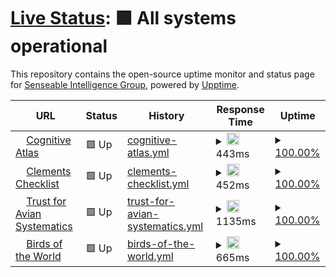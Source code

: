 # [Live Status](https://sensein.github.io/Neuro-Ontologies): <!--live status--> **🟩 All systems operational**

This repository contains the open-source uptime monitor and status page for [Senseable Intelligence Group](https://sensein.group/), powered by [Upptime](https://github.com/upptime/upptime).

<!--start: status pages-->
<!-- This summary is generated by Upptime (https://github.com/upptime/upptime) -->
<!-- Do not edit this manually, your changes will be overwritten -->
<!-- prettier-ignore -->
| URL | Status | History | Response Time | Uptime |
| --- | ------ | ------- | ------------- | ------ |
| <img alt="" src="https://icons.duckduckgo.com/ip3/www.cognitiveatlas.org.ico" height="13"> [Cognitive Atlas](https://www.cognitiveatlas.org/) | 🟩 Up | [cognitive-atlas.yml](https://github.com/sensein/Neurobehavior-Taxonomy-Statuses/commits/HEAD/history/cognitive-atlas.yml) | <details><summary><img alt="Response time graph" src="./graphs/cognitive-atlas/response-time-week.png" height="20"> 443ms</summary><br><a href="https://sensein.github.io/Neuro-Ontologies/history/cognitive-atlas"><img alt="Response time 443" src="https://img.shields.io/endpoint?url=https%3A%2F%2Fraw.githubusercontent.com%2Fsensein%2FNeurobehavior-Taxonomy-Statuses%2FHEAD%2Fapi%2Fcognitive-atlas%2Fresponse-time.json"></a><br><a href="https://sensein.github.io/Neuro-Ontologies/history/cognitive-atlas"><img alt="24-hour response time 443" src="https://img.shields.io/endpoint?url=https%3A%2F%2Fraw.githubusercontent.com%2Fsensein%2FNeurobehavior-Taxonomy-Statuses%2FHEAD%2Fapi%2Fcognitive-atlas%2Fresponse-time-day.json"></a><br><a href="https://sensein.github.io/Neuro-Ontologies/history/cognitive-atlas"><img alt="7-day response time 443" src="https://img.shields.io/endpoint?url=https%3A%2F%2Fraw.githubusercontent.com%2Fsensein%2FNeurobehavior-Taxonomy-Statuses%2FHEAD%2Fapi%2Fcognitive-atlas%2Fresponse-time-week.json"></a><br><a href="https://sensein.github.io/Neuro-Ontologies/history/cognitive-atlas"><img alt="30-day response time 443" src="https://img.shields.io/endpoint?url=https%3A%2F%2Fraw.githubusercontent.com%2Fsensein%2FNeurobehavior-Taxonomy-Statuses%2FHEAD%2Fapi%2Fcognitive-atlas%2Fresponse-time-month.json"></a><br><a href="https://sensein.github.io/Neuro-Ontologies/history/cognitive-atlas"><img alt="1-year response time 443" src="https://img.shields.io/endpoint?url=https%3A%2F%2Fraw.githubusercontent.com%2Fsensein%2FNeurobehavior-Taxonomy-Statuses%2FHEAD%2Fapi%2Fcognitive-atlas%2Fresponse-time-year.json"></a></details> | <details><summary><a href="https://sensein.github.io/Neuro-Ontologies/history/cognitive-atlas">100.00%</a></summary><a href="https://sensein.github.io/Neuro-Ontologies/history/cognitive-atlas"><img alt="All-time uptime 100.00%" src="https://img.shields.io/endpoint?url=https%3A%2F%2Fraw.githubusercontent.com%2Fsensein%2FNeurobehavior-Taxonomy-Statuses%2FHEAD%2Fapi%2Fcognitive-atlas%2Fuptime.json"></a><br><a href="https://sensein.github.io/Neuro-Ontologies/history/cognitive-atlas"><img alt="24-hour uptime 100.00%" src="https://img.shields.io/endpoint?url=https%3A%2F%2Fraw.githubusercontent.com%2Fsensein%2FNeurobehavior-Taxonomy-Statuses%2FHEAD%2Fapi%2Fcognitive-atlas%2Fuptime-day.json"></a><br><a href="https://sensein.github.io/Neuro-Ontologies/history/cognitive-atlas"><img alt="7-day uptime 100.00%" src="https://img.shields.io/endpoint?url=https%3A%2F%2Fraw.githubusercontent.com%2Fsensein%2FNeurobehavior-Taxonomy-Statuses%2FHEAD%2Fapi%2Fcognitive-atlas%2Fuptime-week.json"></a><br><a href="https://sensein.github.io/Neuro-Ontologies/history/cognitive-atlas"><img alt="30-day uptime 100.00%" src="https://img.shields.io/endpoint?url=https%3A%2F%2Fraw.githubusercontent.com%2Fsensein%2FNeurobehavior-Taxonomy-Statuses%2FHEAD%2Fapi%2Fcognitive-atlas%2Fuptime-month.json"></a><br><a href="https://sensein.github.io/Neuro-Ontologies/history/cognitive-atlas"><img alt="1-year uptime 100.00%" src="https://img.shields.io/endpoint?url=https%3A%2F%2Fraw.githubusercontent.com%2Fsensein%2FNeurobehavior-Taxonomy-Statuses%2FHEAD%2Fapi%2Fcognitive-atlas%2Fuptime-year.json"></a></details>
| <img alt="" src="https://icons.duckduckgo.com/ip3/www.birds.cornell.edu.ico" height="13"> [Clements Checklist](https://www.birds.cornell.edu/clementschecklist/introduction/updateindex/october-2024/2024-citation-checklist-downloads/) | 🟩 Up | [clements-checklist.yml](https://github.com/sensein/Neurobehavior-Taxonomy-Statuses/commits/HEAD/history/clements-checklist.yml) | <details><summary><img alt="Response time graph" src="./graphs/clements-checklist/response-time-week.png" height="20"> 452ms</summary><br><a href="https://sensein.github.io/Neuro-Ontologies/history/clements-checklist"><img alt="Response time 452" src="https://img.shields.io/endpoint?url=https%3A%2F%2Fraw.githubusercontent.com%2Fsensein%2FNeurobehavior-Taxonomy-Statuses%2FHEAD%2Fapi%2Fclements-checklist%2Fresponse-time.json"></a><br><a href="https://sensein.github.io/Neuro-Ontologies/history/clements-checklist"><img alt="24-hour response time 452" src="https://img.shields.io/endpoint?url=https%3A%2F%2Fraw.githubusercontent.com%2Fsensein%2FNeurobehavior-Taxonomy-Statuses%2FHEAD%2Fapi%2Fclements-checklist%2Fresponse-time-day.json"></a><br><a href="https://sensein.github.io/Neuro-Ontologies/history/clements-checklist"><img alt="7-day response time 452" src="https://img.shields.io/endpoint?url=https%3A%2F%2Fraw.githubusercontent.com%2Fsensein%2FNeurobehavior-Taxonomy-Statuses%2FHEAD%2Fapi%2Fclements-checklist%2Fresponse-time-week.json"></a><br><a href="https://sensein.github.io/Neuro-Ontologies/history/clements-checklist"><img alt="30-day response time 452" src="https://img.shields.io/endpoint?url=https%3A%2F%2Fraw.githubusercontent.com%2Fsensein%2FNeurobehavior-Taxonomy-Statuses%2FHEAD%2Fapi%2Fclements-checklist%2Fresponse-time-month.json"></a><br><a href="https://sensein.github.io/Neuro-Ontologies/history/clements-checklist"><img alt="1-year response time 452" src="https://img.shields.io/endpoint?url=https%3A%2F%2Fraw.githubusercontent.com%2Fsensein%2FNeurobehavior-Taxonomy-Statuses%2FHEAD%2Fapi%2Fclements-checklist%2Fresponse-time-year.json"></a></details> | <details><summary><a href="https://sensein.github.io/Neuro-Ontologies/history/clements-checklist">100.00%</a></summary><a href="https://sensein.github.io/Neuro-Ontologies/history/clements-checklist"><img alt="All-time uptime 100.00%" src="https://img.shields.io/endpoint?url=https%3A%2F%2Fraw.githubusercontent.com%2Fsensein%2FNeurobehavior-Taxonomy-Statuses%2FHEAD%2Fapi%2Fclements-checklist%2Fuptime.json"></a><br><a href="https://sensein.github.io/Neuro-Ontologies/history/clements-checklist"><img alt="24-hour uptime 100.00%" src="https://img.shields.io/endpoint?url=https%3A%2F%2Fraw.githubusercontent.com%2Fsensein%2FNeurobehavior-Taxonomy-Statuses%2FHEAD%2Fapi%2Fclements-checklist%2Fuptime-day.json"></a><br><a href="https://sensein.github.io/Neuro-Ontologies/history/clements-checklist"><img alt="7-day uptime 100.00%" src="https://img.shields.io/endpoint?url=https%3A%2F%2Fraw.githubusercontent.com%2Fsensein%2FNeurobehavior-Taxonomy-Statuses%2FHEAD%2Fapi%2Fclements-checklist%2Fuptime-week.json"></a><br><a href="https://sensein.github.io/Neuro-Ontologies/history/clements-checklist"><img alt="30-day uptime 100.00%" src="https://img.shields.io/endpoint?url=https%3A%2F%2Fraw.githubusercontent.com%2Fsensein%2FNeurobehavior-Taxonomy-Statuses%2FHEAD%2Fapi%2Fclements-checklist%2Fuptime-month.json"></a><br><a href="https://sensein.github.io/Neuro-Ontologies/history/clements-checklist"><img alt="1-year uptime 100.00%" src="https://img.shields.io/endpoint?url=https%3A%2F%2Fraw.githubusercontent.com%2Fsensein%2FNeurobehavior-Taxonomy-Statuses%2FHEAD%2Fapi%2Fclements-checklist%2Fuptime-year.json"></a></details>
| <img alt="" src="https://icons.duckduckgo.com/ip3/www.aviansystematics.org.ico" height="13"> [Trust for Avian Systematics](https://www.aviansystematics.org/) | 🟩 Up | [trust-for-avian-systematics.yml](https://github.com/sensein/Neurobehavior-Taxonomy-Statuses/commits/HEAD/history/trust-for-avian-systematics.yml) | <details><summary><img alt="Response time graph" src="./graphs/trust-for-avian-systematics/response-time-week.png" height="20"> 1135ms</summary><br><a href="https://sensein.github.io/Neuro-Ontologies/history/trust-for-avian-systematics"><img alt="Response time 1135" src="https://img.shields.io/endpoint?url=https%3A%2F%2Fraw.githubusercontent.com%2Fsensein%2FNeurobehavior-Taxonomy-Statuses%2FHEAD%2Fapi%2Ftrust-for-avian-systematics%2Fresponse-time.json"></a><br><a href="https://sensein.github.io/Neuro-Ontologies/history/trust-for-avian-systematics"><img alt="24-hour response time 1135" src="https://img.shields.io/endpoint?url=https%3A%2F%2Fraw.githubusercontent.com%2Fsensein%2FNeurobehavior-Taxonomy-Statuses%2FHEAD%2Fapi%2Ftrust-for-avian-systematics%2Fresponse-time-day.json"></a><br><a href="https://sensein.github.io/Neuro-Ontologies/history/trust-for-avian-systematics"><img alt="7-day response time 1135" src="https://img.shields.io/endpoint?url=https%3A%2F%2Fraw.githubusercontent.com%2Fsensein%2FNeurobehavior-Taxonomy-Statuses%2FHEAD%2Fapi%2Ftrust-for-avian-systematics%2Fresponse-time-week.json"></a><br><a href="https://sensein.github.io/Neuro-Ontologies/history/trust-for-avian-systematics"><img alt="30-day response time 1135" src="https://img.shields.io/endpoint?url=https%3A%2F%2Fraw.githubusercontent.com%2Fsensein%2FNeurobehavior-Taxonomy-Statuses%2FHEAD%2Fapi%2Ftrust-for-avian-systematics%2Fresponse-time-month.json"></a><br><a href="https://sensein.github.io/Neuro-Ontologies/history/trust-for-avian-systematics"><img alt="1-year response time 1135" src="https://img.shields.io/endpoint?url=https%3A%2F%2Fraw.githubusercontent.com%2Fsensein%2FNeurobehavior-Taxonomy-Statuses%2FHEAD%2Fapi%2Ftrust-for-avian-systematics%2Fresponse-time-year.json"></a></details> | <details><summary><a href="https://sensein.github.io/Neuro-Ontologies/history/trust-for-avian-systematics">100.00%</a></summary><a href="https://sensein.github.io/Neuro-Ontologies/history/trust-for-avian-systematics"><img alt="All-time uptime 100.00%" src="https://img.shields.io/endpoint?url=https%3A%2F%2Fraw.githubusercontent.com%2Fsensein%2FNeurobehavior-Taxonomy-Statuses%2FHEAD%2Fapi%2Ftrust-for-avian-systematics%2Fuptime.json"></a><br><a href="https://sensein.github.io/Neuro-Ontologies/history/trust-for-avian-systematics"><img alt="24-hour uptime 100.00%" src="https://img.shields.io/endpoint?url=https%3A%2F%2Fraw.githubusercontent.com%2Fsensein%2FNeurobehavior-Taxonomy-Statuses%2FHEAD%2Fapi%2Ftrust-for-avian-systematics%2Fuptime-day.json"></a><br><a href="https://sensein.github.io/Neuro-Ontologies/history/trust-for-avian-systematics"><img alt="7-day uptime 100.00%" src="https://img.shields.io/endpoint?url=https%3A%2F%2Fraw.githubusercontent.com%2Fsensein%2FNeurobehavior-Taxonomy-Statuses%2FHEAD%2Fapi%2Ftrust-for-avian-systematics%2Fuptime-week.json"></a><br><a href="https://sensein.github.io/Neuro-Ontologies/history/trust-for-avian-systematics"><img alt="30-day uptime 100.00%" src="https://img.shields.io/endpoint?url=https%3A%2F%2Fraw.githubusercontent.com%2Fsensein%2FNeurobehavior-Taxonomy-Statuses%2FHEAD%2Fapi%2Ftrust-for-avian-systematics%2Fuptime-month.json"></a><br><a href="https://sensein.github.io/Neuro-Ontologies/history/trust-for-avian-systematics"><img alt="1-year uptime 100.00%" src="https://img.shields.io/endpoint?url=https%3A%2F%2Fraw.githubusercontent.com%2Fsensein%2FNeurobehavior-Taxonomy-Statuses%2FHEAD%2Fapi%2Ftrust-for-avian-systematics%2Fuptime-year.json"></a></details>
| <img alt="" src="https://icons.duckduckgo.com/ip3/birdsoftheworld.org.ico" height="13"> [Birds of the World](https://birdsoftheworld.org/bow/home) | 🟩 Up | [birds-of-the-world.yml](https://github.com/sensein/Neurobehavior-Taxonomy-Statuses/commits/HEAD/history/birds-of-the-world.yml) | <details><summary><img alt="Response time graph" src="./graphs/birds-of-the-world/response-time-week.png" height="20"> 665ms</summary><br><a href="https://sensein.github.io/Neuro-Ontologies/history/birds-of-the-world"><img alt="Response time 665" src="https://img.shields.io/endpoint?url=https%3A%2F%2Fraw.githubusercontent.com%2Fsensein%2FNeurobehavior-Taxonomy-Statuses%2FHEAD%2Fapi%2Fbirds-of-the-world%2Fresponse-time.json"></a><br><a href="https://sensein.github.io/Neuro-Ontologies/history/birds-of-the-world"><img alt="24-hour response time 665" src="https://img.shields.io/endpoint?url=https%3A%2F%2Fraw.githubusercontent.com%2Fsensein%2FNeurobehavior-Taxonomy-Statuses%2FHEAD%2Fapi%2Fbirds-of-the-world%2Fresponse-time-day.json"></a><br><a href="https://sensein.github.io/Neuro-Ontologies/history/birds-of-the-world"><img alt="7-day response time 665" src="https://img.shields.io/endpoint?url=https%3A%2F%2Fraw.githubusercontent.com%2Fsensein%2FNeurobehavior-Taxonomy-Statuses%2FHEAD%2Fapi%2Fbirds-of-the-world%2Fresponse-time-week.json"></a><br><a href="https://sensein.github.io/Neuro-Ontologies/history/birds-of-the-world"><img alt="30-day response time 665" src="https://img.shields.io/endpoint?url=https%3A%2F%2Fraw.githubusercontent.com%2Fsensein%2FNeurobehavior-Taxonomy-Statuses%2FHEAD%2Fapi%2Fbirds-of-the-world%2Fresponse-time-month.json"></a><br><a href="https://sensein.github.io/Neuro-Ontologies/history/birds-of-the-world"><img alt="1-year response time 665" src="https://img.shields.io/endpoint?url=https%3A%2F%2Fraw.githubusercontent.com%2Fsensein%2FNeurobehavior-Taxonomy-Statuses%2FHEAD%2Fapi%2Fbirds-of-the-world%2Fresponse-time-year.json"></a></details> | <details><summary><a href="https://sensein.github.io/Neuro-Ontologies/history/birds-of-the-world">100.00%</a></summary><a href="https://sensein.github.io/Neuro-Ontologies/history/birds-of-the-world"><img alt="All-time uptime 100.00%" src="https://img.shields.io/endpoint?url=https%3A%2F%2Fraw.githubusercontent.com%2Fsensein%2FNeurobehavior-Taxonomy-Statuses%2FHEAD%2Fapi%2Fbirds-of-the-world%2Fuptime.json"></a><br><a href="https://sensein.github.io/Neuro-Ontologies/history/birds-of-the-world"><img alt="24-hour uptime 100.00%" src="https://img.shields.io/endpoint?url=https%3A%2F%2Fraw.githubusercontent.com%2Fsensein%2FNeurobehavior-Taxonomy-Statuses%2FHEAD%2Fapi%2Fbirds-of-the-world%2Fuptime-day.json"></a><br><a href="https://sensein.github.io/Neuro-Ontologies/history/birds-of-the-world"><img alt="7-day uptime 100.00%" src="https://img.shields.io/endpoint?url=https%3A%2F%2Fraw.githubusercontent.com%2Fsensein%2FNeurobehavior-Taxonomy-Statuses%2FHEAD%2Fapi%2Fbirds-of-the-world%2Fuptime-week.json"></a><br><a href="https://sensein.github.io/Neuro-Ontologies/history/birds-of-the-world"><img alt="30-day uptime 100.00%" src="https://img.shields.io/endpoint?url=https%3A%2F%2Fraw.githubusercontent.com%2Fsensein%2FNeurobehavior-Taxonomy-Statuses%2FHEAD%2Fapi%2Fbirds-of-the-world%2Fuptime-month.json"></a><br><a href="https://sensein.github.io/Neuro-Ontologies/history/birds-of-the-world"><img alt="1-year uptime 100.00%" src="https://img.shields.io/endpoint?url=https%3A%2F%2Fraw.githubusercontent.com%2Fsensein%2FNeurobehavior-Taxonomy-Statuses%2FHEAD%2Fapi%2Fbirds-of-the-world%2Fuptime-year.json"></a></details>

<!--end: status pages-->
